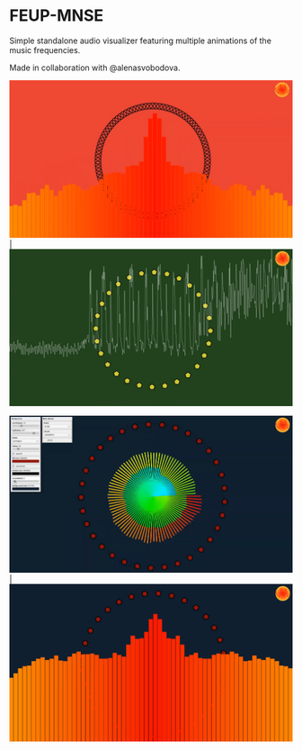 # FEUP-MNSE

Simple standalone audio visualizer featuring multiple animations of the music frequencies. 

Made in collaboration with @alenasvobodova.

![alt-text-1](./media/1.png) | ![alt-text-2](./media/2.png)

![alt-text-3](./media/3.png) | ![alt-text-4](./media/4.png)